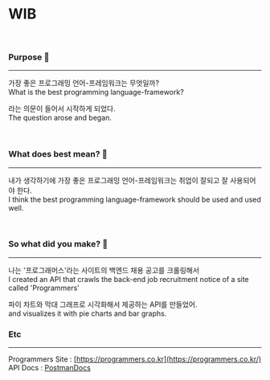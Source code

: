 # WIB
<br>

### Purpose 🎯
---
가장 좋은 프로그래밍 언어-프레임워크는 무엇일까?<br>
What is the best programming language-framework?

라는 의문이 들어서 시작하게 되었다.<br>
The question arose and began.

<br>

### What does best mean? 📮
---
내가 생각하기에 가장 좋은 프로그래밍 언어-프레임워크는 취업이 잘되고 잘 사용되어야 한다.<br>
I think the best programming language-framework should be used and used well.

<br>

### So what did you make? 🌳
---
나는 '프로그래머스'라는 사이트의 백엔드 채용 공고를 크롤링해서<br>
I created an API that crawls the back-end job recruitment notice of a site called 'Programmers'

파이 차트와 막대 그래프로 시각화해서 제공하는 API를 만들었어.<br>
and visualizes it with pie charts and bar graphs.

### Etc
---
Programmers Site : [https://programmers.co.kr](https://programmers.co.kr/)<br>
API Docs : [PostmanDocs](https://documenter.getpostman.com/view/20482645/2s93z3fkm6)
